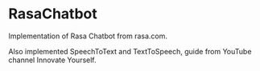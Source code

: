 # RasaChatbot

Implementation of Rasa Chatbot from rasa.com.  

Also implemented SpeechToText and TextToSpeech, guide from YouTube channel Innovate Yourself.

